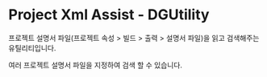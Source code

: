 # Project Xml Assist - DGUtility

프로젝트 설명서 파일(프로젝트 속성 > 빌드 > 출력 > 설명서 파일)을 읽고 검색해주는 유틸리티입니다.

여러 프로젝트 설명서 파일을 지정하여 검색 할 수 있습니다.

